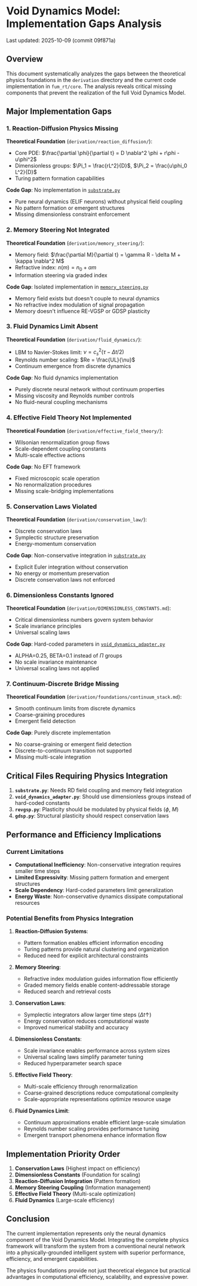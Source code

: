 # Void Dynamics Model: Implementation Gaps Analysis

Last updated: 2025-10-09 (commit 09f871a)

## Overview

This document systematically analyzes the gaps between the theoretical physics foundations in the `derivation` directory and the current code implementation in `fum_rt/core`. The analysis reveals critical missing components that prevent the realization of the full Void Dynamics Model.

## Major Implementation Gaps

### 1. Reaction-Diffusion Physics Missing

**Theoretical Foundation** (`derivation/reaction_diffusion/`):

- Core PDE: $\frac{\partial \phi}{\partial t} = D \nabla^2 \phi + r\phi - u\phi^2$
- Dimensionless groups: $\Pi_1 = \frac{rL^2}{D}$, $\Pi_2 = \frac{u\phi_0 L^2}{D}$
- Turing pattern formation capabilities

**Code Gap**: No implementation in [`substrate.py`](fum_rt/core/substrate/substrate.py:1)

- Pure neural dynamics (ELIF neurons) without physical field coupling
- No pattern formation or emergent structures
- Missing dimensionless constraint enforcement

### 2. Memory Steering Not Integrated

**Theoretical Foundation** (`derivation/memory_steering/`):

- Memory field: $\frac{\partial M}{\partial t} = \gamma R - \delta M + \kappa \nabla^2 M$
- Refractive index: $n(m) = n_0 + \alpha m$
- Information steering via graded index

**Code Gap**: Isolated implementation in [`memory_steering.py`](fum_rt/physics/memory_steering/memory_steering.py:97)

- Memory field exists but doesn't couple to neural dynamics
- No refractive index modulation of signal propagation
- Memory doesn't influence RE-VGSP or GDSP plasticity

### 3. Fluid Dynamics Limit Absent

**Theoretical Foundation** (`derivation/fluid_dynamics/`):

- LBM to Navier-Stokes limit: $\nu = c_s^2 (\tau - \Delta t/2)$
- Reynolds number scaling: $Re = \frac{UL}{\nu}$
- Continuum emergence from discrete dynamics

**Code Gap**: No fluid dynamics implementation

- Purely discrete neural network without continuum properties
- Missing viscosity and Reynolds number controls
- No fluid-neural coupling mechanisms

### 4. Effective Field Theory Not Implemented

**Theoretical Foundation** (`derivation/effective_field_theory/`):

- Wilsonian renormalization group flows
- Scale-dependent coupling constants
- Multi-scale effective actions

**Code Gap**: No EFT framework

- Fixed microscopic scale operation
- No renormalization procedures
- Missing scale-bridging implementations

### 5. Conservation Laws Violated

**Theoretical Foundation** (`derivation/conservation_law/`):

- Discrete conservation laws
- Symplectic structure preservation
- Energy-momentum conservation

**Code Gap**: Non-conservative integration in [`substrate.py`](fum_rt/core/substrate/substrate.py:108)

- Explicit Euler integration without conservation
- No energy or momentum preservation
- Discrete conservation laws not enforced

### 6. Dimensionless Constants Ignored

**Theoretical Foundation** (`derivation/DIMENSIONLESS_CONSTANTS.md`):

- Critical dimensionless numbers govern system behavior
- Scale invariance principles
- Universal scaling laws

**Code Gap**: Hard-coded parameters in [`void_dynamics_adapter.py`](fum_rt/core/void_dynamics_adapter.py:20)

- ALPHA=0.25, BETA=0.1 instead of $\Pi$ groups
- No scale invariance maintenance
- Universal scaling laws not applied

### 7. Continuum-Discrete Bridge Missing

**Theoretical Foundation** (`derivation/foundations/continuum_stack.md`):

- Smooth continuum limits from discrete dynamics
- Coarse-graining procedures
- Emergent field detection

**Code Gap**: Purely discrete implementation

- No coarse-graining or emergent field detection
- Discrete-to-continuum transition not supported
- Missing multi-scale integration

## Critical Files Requiring Physics Integration

1. **`substrate.py`**: Needs RD field coupling and memory field integration
2. **`void_dynamics_adapter.py`**: Should use dimensionless groups instead of hard-coded constants
3. **`revgsp.py`**: Plasticity should be modulated by physical fields ($\phi$, $M$)
4. **`gdsp.py`**: Structural plasticity should respect conservation laws

## Performance and Efficiency Implications

### Current Limitations

- **Computational Inefficiency**: Non-conservative integration requires smaller time steps
- **Limited Expressivity**: Missing pattern formation and emergent structures
- **Scale Dependency**: Hard-coded parameters limit generalization
- **Energy Waste**: Non-conservative dynamics dissipate computational resources

### Potential Benefits from Physics Integration

1. **Reaction-Diffusion Systems**:
   - Pattern formation enables efficient information encoding
   - Turing patterns provide natural clustering and organization
   - Reduced need for explicit architectural constraints

2. **Memory Steering**:
   - Refractive index modulation guides information flow efficiently
   - Graded memory fields enable content-addressable storage
   - Reduced search and retrieval costs

3. **Conservation Laws**:
   - Symplectic integrators allow larger time steps ($\Delta t \uparrow$)
   - Energy conservation reduces computational waste
   - Improved numerical stability and accuracy

4. **Dimensionless Constants**:
   - Scale invariance enables performance across system sizes
   - Universal scaling laws simplify parameter tuning
   - Reduced hyperparameter search space

5. **Effective Field Theory**:
   - Multi-scale efficiency through renormalization
   - Coarse-grained descriptions reduce computational complexity
   - Scale-appropriate representations optimize resource usage

6. **Fluid Dynamics Limit**:
   - Continuum approximations enable efficient large-scale simulation
   - Reynolds number scaling provides performance tuning
   - Emergent transport phenomena enhance information flow

## Implementation Priority Order

1. **Conservation Laws** (Highest impact on efficiency)
2. **Dimensionless Constants** (Foundation for scaling)
3. **Reaction-Diffusion Integration** (Pattern formation)
4. **Memory Steering Coupling** (Information management)
5. **Effective Field Theory** (Multi-scale optimization)
6. **Fluid Dynamics** (Large-scale efficiency)

## Conclusion

The current implementation represents only the neural dynamics component of the Void Dynamics Model. Integrating the complete physics framework will transform the system from a conventional neural network into a physically-grounded intelligent system with superior performance, efficiency, and emergent capabilities.

The physics foundations provide not just theoretical elegance but practical advantages in computational efficiency, scalability, and expressive power.
